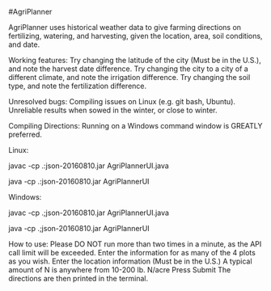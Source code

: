 #AgriPlanner


AgriPlanner uses historical weather data to give farming directions on fertilizing, watering, and harvesting, given the location, area, soil conditions, and date.

Working features:
Try changing the latitude of the city (Must be in the U.S.), and note the harvest date difference.
Try changing the city to a city of a different climate, and note the irrigation difference.
Try changing the soil type, and note the fertilization difference.


Unresolved bugs:
Compiling issues on Linux (e.g. git bash, Ubuntu).
Unreliable results when sowed in the winter, or close to winter.

Compiling Directions:
Running on a Windows command window is GREATLY preferred.

Linux:

javac -cp .:json-20160810.jar AgriPlannerUI.java

java -cp .:json-20160810.jar AgriPlannerUI

Windows:

javac -cp .;json-20160810.jar AgriPlannerUI.java

java -cp .;json-20160810.jar AgriPlannerUI


How to use:
Please DO NOT run more than two times in a minute, as the API call limit will be exceeded. 
Enter the information for as many of the 4 plots as you wish.
Enter the location information (Must be in the U.S.)
A typical amount of N is anywhere from 10-200 lb. N/acre
Press Submit
The directions are then printed in the terminal.
